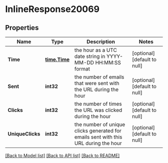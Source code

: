 # InlineResponse20069

## Properties
Name | Type | Description | Notes
------------ | ------------- | ------------- | -------------
**Time** | [**time.Time**](time.Time.md) | the hour as a UTC date string in YYYY-MM-DD HH:MM:SS format | [optional] [default to null]
**Sent** | **int32** | the number of emails that were sent with the URL during the hour | [optional] [default to null]
**Clicks** | **int32** | the number of times the URL was clicked during the hour | [optional] [default to null]
**UniqueClicks** | **int32** | the number of unique clicks generated for emails sent with this URL during the hour | [optional] [default to null]

[[Back to Model list]](../README.md#documentation-for-models) [[Back to API list]](../README.md#documentation-for-api-endpoints) [[Back to README]](../README.md)


